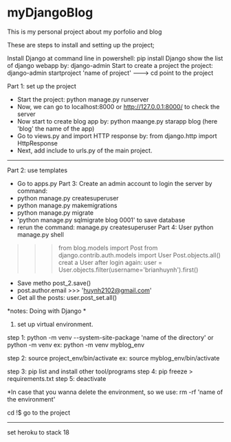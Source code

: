 # myDjangoBlog

This is my personal project about my porfolio and blog

These are steps to install and setting up the project;

Install Django at command line in powershell: pip install Django
show the list of django webapp by: django-admin
Start to create a project the project: django-admin startproject 'name of project' ---> cd point to the project

Part 1: set up the project
- Start the project: python manage.py runserver
- Now, we can go to localhost:8000 or http://127.0.0.1:8000/ to check the server
- Now start to create blog app by: python maange.py starapp blog (here 'blog' the name of the app)
- Go to views.py and import HTTP response by: from django.http import HttpResponse
- Next, add include to urls.py of the main project.

-----------------------------
Part 2: use templates
- Go to apps.py
Part 3:
Create an admin account to login the server by command:
- python manage.py createsuperuser 
- python manage.py makemigrations
- python manage.py migrate
- 'python manage.py sqlmigrate blog 0001' to save database
- rerun the command: manage.py createsuperuser
Part 4:
User python manage.py shell
>>> from blog.models import Post
>>> from django.contrib.auth.models import User
>>> Post.objects.all()
>>> creat a User after login again: user = User.objects.filter(username='brianhuynh').first()
- Save metho post_2.save()
- post.author.email >>> 'huynh2102@gmail.com'
- Get all the posts: user.post_set.all()


*notes:
Doing with Django
*
1. set up virtual environment.

step 1: python -m venv --system-site-package 'name of the directory' or python -m venv
ex: python -m venv myblog_env

step 2: source project_env/bin/activate
ex: source myblog_env/bin/activate

step 3: pip list and install other tool/programs
step 4: pip freeze > requirements.txt
step 5: deactivate

*In case that you wanna delete the environment, so we use: rm -rf 'name of the environment'

cd !$ go to the project

--------------
set heroku to stack 18
